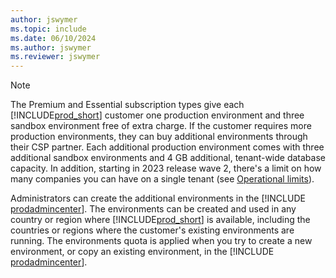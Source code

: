 ```yaml
---
author: jswymer
ms.topic: include
ms.date: 06/10/2024
ms.author: jswymer
ms.reviewer: jswymer
---
```

> [!NOTE]
> The Premium and Essential subscription types give each [!INCLUDE[prod_short](prod_short.md)] customer one production environment and three sandbox environment free of extra charge. If the customer requires more production environments, they can buy additional environments through their CSP partner. Each additional production environment comes with three additional sandbox environments and 4 GB additional, tenant-wide database capacity. In addition, starting in 2023 release wave 2, there's a limit on how many companies you can have on a single tenant (see [Operational limits](../../administration/operational-limits-online.md#company-limit-per-environment)).

Administrators can create the additional environments in the [!INCLUDE [prodadmincenter](prodadmincenter.md)]. The environments can be created and used in any country or region where [!INCLUDE[prod_short](prod_short.md)] is available, including the countries or regions where the customer's existing environments are running. The environments quota is applied when you try to create a new environment, or copy an existing environment, in the [!INCLUDE [prodadmincenter](prodadmincenter.md)]. 

 
